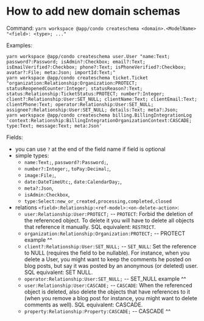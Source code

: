 How to add new domain schemas
=====

Command: `yarn workspace @app/condo createschema <domain>.<ModelName> "<field>: <type>; ..."`

Examples:

```shell
yarn workspace @app/condo createschema user.User "name:Text; password?:Password; isAdmin?:Checkbox; email?:Text; isEmailVerified?:Checkbox; phone?:Text; isPhoneVerified?:Checkbox; avatar?:File; meta:Json; importId:Text;"
yarn workspace @app/condo createschema ticket.Ticket "organization:Relationship:Organization:PROTECT; statusReopenedCounter:Integer; statusReason?:Text; status:Relationship:TicketStatus:PROTECT; number?:Integer; client?:Relationship:User:SET_NULL; clientName:Text; clientEmail:Text; clientPhone:Text; operator:Relationship:User:SET_NULL; assignee?:Relationship:User:SET_NULL; details:Text; meta?:Json;
yarn workspace @app/condo createschema billing.BillingIntegrationLog 'context:Relationship:BillingIntegrationOrganizationContext:CASCADE; type:Text; message:Text; meta:Json'
```

Fields:

- you can use `?` at the end of the field name if field is optional
- simple types:
    - `name:Text;`, `password?:Password;`,
    - `number?:Integer;`, `toPay:Decimal;`,
    - `image:File;`,
    - `date:DateTimeUtc;`, `date:CalendarDay;`,
    - `meta?:Json`,
    - `isAdmin:Checkbox`,
    - `type:Select:new_or_created,processing,completed,closed`
- relations `<field>:Relationship:<ref-model>:<on-delete-action>`:
    - `user:Relationship:User:PROTECT;` -- `PROTECT`: Forbid the deletion of the referenced object. To delete it you will have to delete all objects that reference it manually. SQL equivalent: `RESTRICT`.
    - `organization:Relationship:Organization:PROTECT;` -- PROTECT example ^^
    - `client?:Relationship:User:SET_NULL;` -- `SET_NULL`: Set the reference to NULL (requires the field to be nullable). For instance, when you delete a User, you might want to keep the comments he posted on blog posts, but say it was posted by an anonymous (or deleted) user. SQL equivalent: SET NULL.
    - `operator:Relationship:User:SET_NULL;` -- SET_NULL example ^^
    - `user:Relationship:User:CASCADE;` -- `CASCADE`: When the referenced object is deleted, also delete the objects that have references to it (when you remove a blog post for instance, you might want to delete comments as well). SQL equivalent: CASCADE.
    - `property:Relationship:Property:CASCADE;` -- CASCADE ^^
